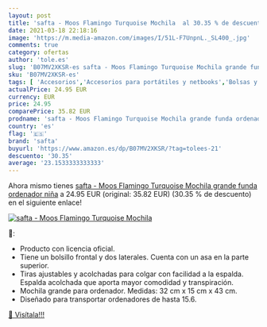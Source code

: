 ```yaml
---
layout: post
title: 'safta - Moos Flamingo Turquoise Mochila  al 30.35 % de descuento'
date: 2021-03-18 22:18:16
image: 'https://m.media-amazon.com/images/I/51L-F7UnpnL._SL400_.jpg'
comments: true
category: ofertas
author: 'tole.es'
slug: 'B07MV2XKSR-es safta - Moos Flamingo Turquoise Mochila grande funda...'
sku: 'B07MV2XKSR-es'
tags: [ 'Accesorios','Accesorios para portátiles y netbooks','Bolsas y fundas para portátiles y netbooks','Equipaje','Informática','Mochilas','Mochilas para portátiles y netbooks','Mochilas tipo casual','mochila','safta', ]
actualPrice: 24.95 EUR
currency: EUR
price: 24.95
comparePrice: 35.82 EUR
prodname: 'safta - Moos Flamingo Turquoise Mochila grande funda ordenador  niña'
country: 'es'
flag: '🇪🇸'
brand: 'safta'
buyurl: 'https://www.amazon.es/dp/B07MV2XKSR/?tag=tolees-21'
descuento: '30.35'
average: '23.1533333333333'
---
```


Ahora mismo tienes [safta - Moos Flamingo Turquoise Mochila grande funda ordenador  niña](https://www.amazon.es/dp/B07MV2XKSR/?tag=tolees-21) a 24.95 EUR (original: 35.82 EUR) (30.35 %  de descuento) en el siguiente enlace!

[![safta - Moos Flamingo Turquoise Mochila ](https://m.media-amazon.com/images/I/51L-F7UnpnL._SL400_.jpg)](https://www.amazon.es/dp/B07MV2XKSR/?tag=tolees-21)

🔎:

- Producto con licencia oficial.
- Tiene un bolsillo frontal y dos laterales. Cuenta con un asa en la parte superior.
- Tiras ajustables y acolchadas para colgar con facilidad a la espalda. Espalda acolchada que aporta mayor comodidad y transpiración.
- Mochila grande para ordenador. Medidas: 32 cm x 15 cm x 43 cm.
- Diseñado para transportar ordenadores de hasta 15.6.

[🛒 Visítala!!!](https://www.amazon.es/dp/B07MV2XKSR/?tag=tolees-21)
